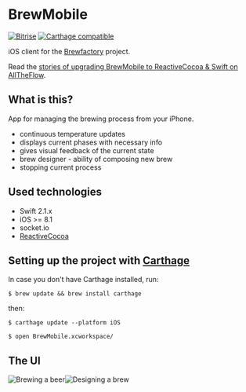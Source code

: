 # BrewMobile

[![Bitrise](https://www.bitrise.io/app/276d8847158110d2.svg?token=aYjuPeusfMeRdDn_eDksIg&branch=master)](https://www.bitrise.io/) [![Carthage compatible](https://img.shields.io/badge/Carthage-compatible-4BC51D.svg?style=flat)](https://github.com/Carthage/Carthage)

iOS client for the [Brewfactory](https://github.com/brewfactory/BrewCore) project. 

Read the [stories of upgrading BrewMobile to ReactiveCocoa & Swift on AllTheFlow](https://blog.alltheflow.com/reactive-swift-upgrading-to-reactivecocoa-3-0/).

What is this?
-------------
App for managing the brewing process from your iPhone.

 - continuous temperature updates
 - displays current phases with necessary info
 - gives visual feedback of the current state
 - brew designer - ability of composing new brew
 - stopping current process
 
## Used technologies

 - Swift 2.1.x
 - iOS >= 8.1
 - socket.io
 - [ReactiveCocoa](https://github.com/ReactiveCocoa/ReactiveCocoa)

## Setting up the project with [Carthage](https://github.com/Carthage/Carthage)
In case you don't have Carthage installed, run:

```
$ brew update && brew install carthage
```
then:
```
$ carthage update --platform iOS

$ open BrewMobile.xcworkspace/
```

## The UI

![Brewing a beer](http://brewfactory.org/BrewMobile/img/9_small.png)![Designing a brew](http://brewfactory.org/BrewMobile/img/8_small.png)
